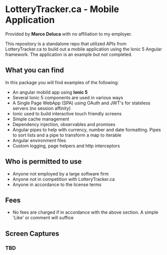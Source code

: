 # LotteryTracker.ca - Mobile Application  

Provided by **Marco Deluca** with no affiliation to my employer.  


This repository is a standalone repo that utilized APIs from LotteryTracker.ca to build out a mobile application using the Ionic 5 Angular framework.  The application is an example but not completed.  


## What you can find   
In this package you will find examples of the following:   
* An angular mobild app using **Ionic 5**   
* Several Ionic 5 components are used in various ways  
* A Single Page WebApp (SPA) using OAuth and JWT's for stateless servers (no session affinity)   
* Ionic used to build interactive touch friendly screens 
* Simple cache management 
* Dependency injection, observables and promises 
* Angular pipes to help with currency, number and date formatting.  Pipes to sort lists and a pipe to transform a map to iterable  
* Angular environment files 
* Custom logging, page helpers and http interceptors  

## Who is permitted to use 
* Anyone not employed by a large software firm 
* Anyone not in competition with LotteryTracker.ca  
* Anyone in accordance to the license terms  

## Fees  
* No fees are charged if in accordance with the above section.  A simple 'Like' or comment will suffice  

## Screen Captures

### TBD


 




